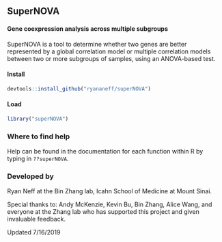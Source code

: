 ## SuperNOVA

#### Gene coexpression analysis across multiple subgroups

SuperNOVA is a tool to determine whether two genes are better represented by a global correlation model or multiple correlation models between two or more subgroups of samples, using an ANOVA-based test.

#### Install

```R
devtools::install_github("ryananeff/superNOVA")
```

#### Load 
```R
library("superNOVA")
```

### Where to find help

Help can be found in the documentation for each function within R by typing in `??superNOVA`.

### Developed by

Ryan Neff at the Bin Zhang lab, Icahn School of Medicine at Mount Sinai.

Special thanks to: Andy McKenzie, Kevin Bu, Bin Zhang, Alice Wang, and everyone at the Zhang lab who has supported this project and given invaluable feedback.

Updated 7/16/2019
